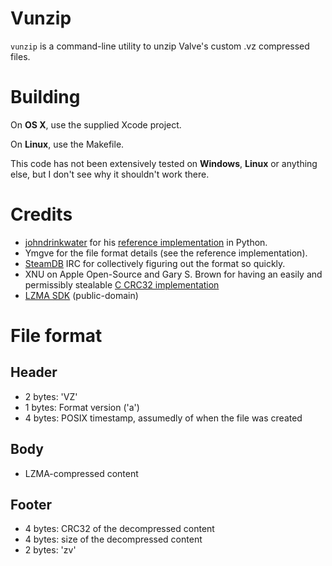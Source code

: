 # Vunzip

`vunzip` is a command-line utility to unzip Valve's custom .vz compressed files.

# Building

On **OS X**, use the supplied Xcode project.

On **Linux**, use the Makefile.

This code has not been extensively tested on **Windows**, **Linux** or anything else, but I don't see why it shouldn't work there.

# Credits

* [johndrinkwater](https://github.com/johndrinkwater) for his [reference implementation](https://gist.github.com/johndrinkwater/8944787) in Python.
* Ymgve for the file format details (see the reference implementation).
* [SteamDB](https://github.com/steamdatabase) IRC for collectively figuring out the format so quickly.
* XNU on Apple Open-Source and Gary S. Brown for having an easily and permissibly stealable [C CRC32 implementation](http://www.opensource.apple.com/source/xnu/xnu-2050.48.11/bsd/libkern/crc32.c)
* [LZMA SDK](http://www.7-zip.org/sdk.html) (public-domain)


# File format

## Header
* 2 bytes: 'VZ'
* 1 bytes: Format version ('a')
* 4 bytes: POSIX timestamp, assumedly of when the file was created

## Body
* LZMA-compressed content

## Footer
* 4 bytes: CRC32 of the decompressed content
* 4 bytes: size of the decompressed content
* 2 bytes: 'zv'

